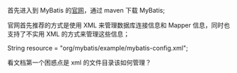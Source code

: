 首先进入到 MyBatis 的[官网](https://mybatis.org/mybatis-3/getting-started.html)，通过 maven 下载 MyBatis;

官网首先推荐的方式是使用 XML 来管理数据库连接信息和 Mapper 信息，同时也支持了不实用 XML 的方式来管理这些信息；

  String resource = "org/mybatis/example/mybatis-config.xml";
  
看文档第一个困惑点是 xml 的文件目录该如何管理？




